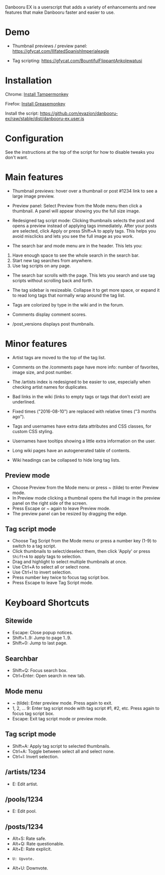 Danbooru EX is a userscript that adds a variety of enhancements and new
features that make Danbooru faster and easier to use.

# Demo

* Thumbnail previews / preview panel: https://gfycat.com/IllfatedSpanishImperialeagle

* Tag scripting: https://gfycat.com/BountifulFlippantAnkolewatusi

# Installation

Chrome: [Install Tampermonkey](https://chrome.google.com/webstore/detail/tampermonkey/dhdgffkkebhmkfjojejmpbldmpobfkfo?hl=en)

Firefox: [Install Greasemonkey](https://addons.mozilla.org/en-US/firefox/addon/greasemonkey/)

Install the script: https://github.com/evazion/danbooru-ex/raw/stable/dist/danbooru-ex.user.js

# Configuration

See the instructions at the top of the script for how to disable tweaks you don't want.

# Main features

* Thumbnail previews: hover over a thumbnail or post #1234 link to see a large image preview.

* Preview panel: Select Preview from the Mode menu then click a thumbnail. A
  panel will appear showing you the full size image.

* Redesigned tag script mode: Clicking thumbnails selects the post and opens a
  preview instead of applying tags immediately. After your posts are selected,
  click Apply or press Shift+A to apply tags. This helps you avoid misclicks and
  lets you see the full image as you work.

* The search bar and mode menu are in the header. This lets you:

1. Have enough space to see the whole search in the search bar.
2. Start new tag searches from anywhere.
3. Use tag scripts on any page.

* The search bar scrolls with the page. This lets you search and use tag
  scripts without scrolling back and forth.

* The tag sidebar is resizeable. Collapse it to get more space, or expand it
  to read long tags that normally wrap around the tag list.

* Tags are colorized by type in the wiki and in the forum.

* Comments display comment scores.

* /post_versions displays post thumbnails.

# Minor features

* Artist tags are moved to the top of the tag list.

* Comments on the /comments page have more info: number of favorites, image size, and post number.

* The /artists index is redesigned to be easier to use, especially when checking artist names for duplicates.

* Bad links in the wiki (links to empty tags or tags that don't exist) are underlined.

* Fixed times ("2016-08-10") are replaced with relative times ("3 months ago").

* Tags and usernames have extra data attributes and CSS classes, for custom CSS styling.

* Usernames have tooltips showing a little extra information on the user.

* Long wiki pages have an autogenerated table of contents.

* Wiki headings can be collapsed to hide long tag lists.

## Preview mode

* Choose Preview from the Mode menu or press ~ (tilde) to enter Preview mode.
* In Preview mode clicking a thumbnail opens the full image in the preview
  panel on the right side of the screen.
* Press Escape or ~ again to leave Preview mode.
* The preview panel can be resized by dragging the edge.

## Tag script mode

* Choose Tag Script from the Mode menu or press a number key (1-9) to switch to
  a tag script.
* Click thumbnails to select/deselect them, then click 'Apply' or press
  `Shift+A` to apply tags to selection.
* Drag and highlight to select multiple thumbnails at once.
* Use Ctrl+A to select all or select none.
* Use Ctrl+I to invert selection.
* Press number key twice to focus tag script box.
* Press Escape to leave Tag Script mode.

# Keyboard Shortcuts

## Sitewide

* Escape: Close popup notices.
* Shift+1..9: Jump to page 1..9.
* Shift+0: Jump to last page.

## Searchbar

* Shift+Q: Focus search box.
* Ctrl+Enter: Open search in new tab.

## Mode menu

* ~ (tilde): Enter preview mode. Press again to exit.
* 1, 2, ... 9: Enter tag script mode with tag script #1, #2, etc. Press again
  to focus tag script box.
* Escape: Exit tag script mode or preview mode.

## Tag script mode

* Shift+A: Apply tag script to selected thumbnails.
* Ctrl+A: Toggle between select all and select none.
* Ctrl+I: Invert selection.

## /artists/1234

* E: Edit artist.

## /pools/1234

* E: Edit pool.

## /posts/1234

* Alt+S: Rate safe.
* Alt+Q: Rate questionable.
* Alt+E: Rate explicit.
*     U: Upvote.
* Alt+U: Downvote.
